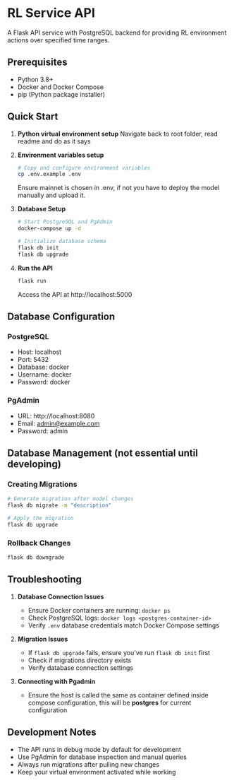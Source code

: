 # RL Service API

A Flask API service with PostgreSQL backend for providing RL environment actions over specified time ranges.

## Prerequisites

- Python 3.8+
- Docker and Docker Compose
- pip (Python package installer)

## Quick Start

1. **Python virtual environment setup**
Navigate back to root folder, read readme and do as it says

2. **Environment variables setup**
   ```bash
   # Copy and configure environment variables
   cp .env.example .env
   ```

   Ensure mainnet is chosen in .env, if not you have to deploy the model manually and upload it.

3. **Database Setup**
   ```bash
   # Start PostgreSQL and PgAdmin
   docker-compose up -d

   # Initialize database schema
   flask db init
   flask db upgrade
   ```

4. **Run the API**
   ```bash
   flask run
   ```
   Access the API at http://localhost:5000

## Database Configuration

### PostgreSQL
- Host: localhost
- Port: 5432
- Database: docker
- Username: docker
- Password: docker

### PgAdmin
- URL: http://localhost:8080
- Email: admin@example.com
- Password: admin

## Database Management (not essential until developing)

### Creating Migrations
```bash
# Generate migration after model changes
flask db migrate -m "description"

# Apply the migration
flask db upgrade
```

### Rollback Changes
```bash
flask db downgrade
```

## Troubleshooting

1. **Database Connection Issues**
   - Ensure Docker containers are running: `docker ps`
   - Check PostgreSQL logs: `docker logs <postgres-container-id>`
   - Verify `.env` database credentials match Docker Compose settings

2. **Migration Issues**
   - If `flask db upgrade` fails, ensure you've run `flask db init` first
   - Check if migrations directory exists
   - Verify database connection settings

3. **Connecting with Pgadmin**
   - Ensure the host is called the same as container defined inside compose configuration, this will be **postgres** for current configuration

## Development Notes

- The API runs in debug mode by default for development
- Use PgAdmin for database inspection and manual queries
- Always run migrations after pulling new changes
- Keep your virtual environment activated while working



